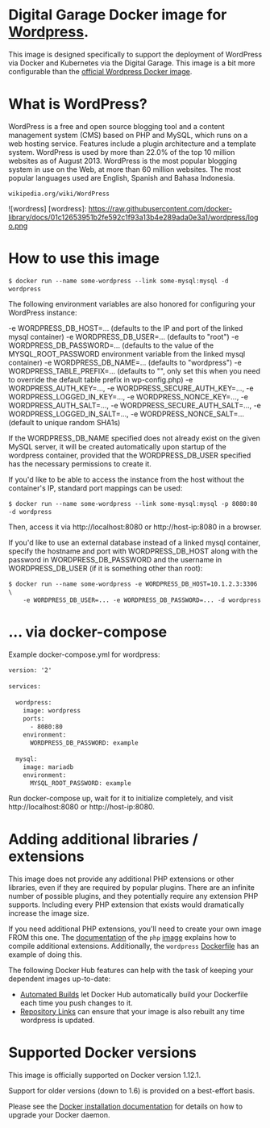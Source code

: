 # Digital Garage Docker image for [Wordpress](https://github.com/WordPress/WordPress).

This image is designed specifically to support the deployment of WordPress via Docker and Kubernetes via the Digital Garage. This image is a bit more configurable than the [official Wordpress Docker image](https://hub.docker.com/_/wordpress/).


# What is WordPress?

WordPress is a free and open source blogging tool and a content management system (CMS) based on PHP and MySQL, which runs on a web hosting service. Features include a plugin architecture and a template system. WordPress is used by more than 22.0% of the top 10 million websites as of August 2013. WordPress is the most popular blogging system in use on the Web, at more than 60 million websites. The most popular languages used are English, Spanish and Bahasa Indonesia.

```
wikipedia.org/wiki/WordPress
```

![wordress]
[wordress]: https://raw.githubusercontent.com/docker-library/docs/01c12653951b2fe592c1f93a13b4e289ada0e3a1/wordpress/logo.png


# How to use this image

```
$ docker run --name some-wordpress --link some-mysql:mysql -d wordpress
```
The following environment variables are also honored for configuring your WordPress instance:

-e WORDPRESS_DB_HOST=... (defaults to the IP and port of the linked mysql container)
-e WORDPRESS_DB_USER=... (defaults to "root")
-e WORDPRESS_DB_PASSWORD=... (defaults to the value of the MYSQL_ROOT_PASSWORD environment variable from the linked mysql container)
-e WORDPRESS_DB_NAME=... (defaults to "wordpress")
-e WORDPRESS_TABLE_PREFIX=... (defaults to "", only set this when you need to override the default table prefix in wp-config.php)
-e WORDPRESS_AUTH_KEY=..., -e WORDPRESS_SECURE_AUTH_KEY=..., -e WORDPRESS_LOGGED_IN_KEY=..., -e WORDPRESS_NONCE_KEY=..., -e WORDPRESS_AUTH_SALT=..., -e WORDPRESS_SECURE_AUTH_SALT=..., -e WORDPRESS_LOGGED_IN_SALT=..., -e WORDPRESS_NONCE_SALT=... (default to unique random SHA1s)

If the WORDPRESS_DB_NAME specified does not already exist on the given MySQL server, it will be created automatically upon startup of the wordpress container, provided that the WORDPRESS_DB_USER specified has the necessary permissions to create it.

If you'd like to be able to access the instance from the host without the container's IP, standard port mappings can be used:
```
$ docker run --name some-wordpress --link some-mysql:mysql -p 8080:80 -d wordpress
```
Then, access it via http://localhost:8080 or http://host-ip:8080 in a browser.

If you'd like to use an external database instead of a linked mysql container, specify the hostname and port with WORDPRESS_DB_HOST along with the password in WORDPRESS_DB_PASSWORD and the username in WORDPRESS_DB_USER (if it is something other than root):
```
$ docker run --name some-wordpress -e WORDPRESS_DB_HOST=10.1.2.3:3306 \
    -e WORDPRESS_DB_USER=... -e WORDPRESS_DB_PASSWORD=... -d wordpress
```


# ... via docker-compose
Example docker-compose.yml for wordpress:
```
version: '2'

services:

  wordpress:
    image: wordpress
    ports:
      - 8080:80
    environment:
      WORDPRESS_DB_PASSWORD: example

  mysql:
    image: mariadb
    environment:
      MYSQL_ROOT_PASSWORD: example
```
Run docker-compose up, wait for it to initialize completely, and visit http://localhost:8080 or http://host-ip:8080.


# Adding additional libraries / extensions

This image does not provide any additional PHP extensions or other libraries, even if they are required by popular plugins. There are an infinite number of possible plugins, and they potentially require any extension PHP supports. Including every PHP extension that exists would dramatically increase the image size.

If you need additional PHP extensions, you'll need to create your own image FROM this one. The [documentation](https://github.com/docker-library/docs/blob/master/php/README.md#how-to-install-more-php-extensions) of the `php` [image](https://github.com/docker-library/docs/blob/master/php/README.md#how-to-install-more-php-extensions) explains how to compile additional extensions. Additionally, the `wordpress` [Dockerfile](https://github.com/docker-library/wordpress/blob/618490d4bdff6c5774b84b717979bfe3d6ba8ad1/apache/Dockerfile#L5-L9) has an example of doing this.

The following Docker Hub features can help with the task of keeping your dependent images up-to-date:

* [Automated Builds](https://docs.docker.com/docker-hub/builds/#repository-links) let Docker Hub automatically build your Dockerfile each time you push changes to it.
* [Repository Links](https://docs.docker.com/docker-hub/builds/#repository-links) can ensure that your image is also rebuilt any time wordpress is updated.


# Supported Docker versions

This image is officially supported on Docker version 1.12.1.

Support for older versions (down to 1.6) is provided on a best-effort basis.

Please see the [Docker installation documentation](https://docs.docker.com/installation/) for details on how to upgrade your Docker daemon.